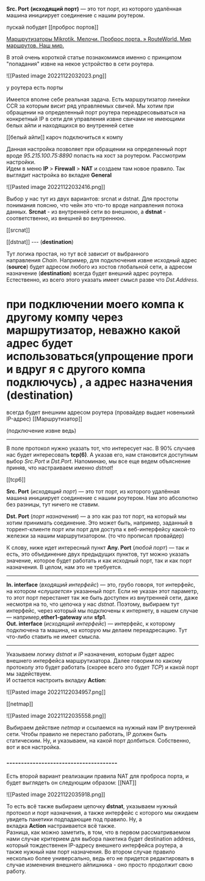 **Src. Port** **(исходящий порт)** — это тот порт, из которого удалённая машина инициирует соединение с нашим роутером.

пускай побудет [[проброс портов]] 

[Маршрутизаторы Mikrotik. Мелочи. Проброс порта. » RouteWorld. Мир маршрутов. Наш мир.](http://routeworld.ru/set-i-internet/web_practice/149-marshrutizatory-mikrotik-melochi-probros-porta.html)

В этой очень короткой статье познакомимся именно с принципом "попадания" извне на некое устройство в сети роутера.

![[Pasted image 20221122032023.png]]

у роутера есть порты 


Имеется вполне себе реальная задача. Есть маршрутизатор линейки CCR за которым висит ряд управляемых свичей. Мы хотим при обращении на определенный порт роутера переадресовываться на конкретный IP в сети для управления извне свичами не имеющими белых айпи и находящихся во внутренней сетке

[[белый айпи]] 
кароч подключиться к компу 

Данная настройка позволяет при обращении на определенный порт вроде _95.215.100.75:8890_ попасть на хост за роутером. Рассмотрим настройки.  
Идем в меню **IP** > **Firewall** > **NAT** и создаем там новое правило. Так выглядит настройка во вкладке **General**

![[Pasted image 20221122032416.png]]

Выбор у нас тут из двух вариантов: srcnat и dstnat. Для простоты понимания поясню, что чейн это что-то вроде направления потока данных. **Srcnat** - из внутренней сети во внешнюю, а **dstnat** - соответственно, из внешней во внутреннюю.

[[srcnat]] 

[[dstnat]]  --- (**destination**)

Тут логика простая, но тут всё зависит от выбранного направления _Chain_. Например, для подключения извне исходный адрес (**source**) будет адресом любого из хостов глобальной сети, а адресом назначение (**destination**) всегда будет внешний адрес роутера. Естественно, из всего этого указать имеет смысл разве что _Dst.Address_.

 # при подключении моего компа к другому компу через маршрутизатор, неважно какой адрес будет использоваться(упрощение проги и вдруг я с другого компа подключусь) , а адрес назначения (**destination**)
всегда будет внешним адресом роутера (провайдер выдает новенький IP-адрес) [[Маршрутизатор]] 

(подключение извне ведь)

-----------------------------------

В поле протокол нужно указать тот, что интересует нас. В 90% случаев нас будет интересовать **tcp(6)**. А указав его, нам становится доступным выбор _Src.Port_ и _Dst.Port_. Напоминаю, мы все еще ведем объяснение приняв, что настраиваем именно _dstnat_!

[[tcp6]] 

**Src. Port** (_исходящий порт_) — это тот порт, из которого удалённая машина инициирует соединение с нашим роутером. Нам это абсолютно без разницы, тут ничего не ставим.

**Dst. Port** (_порт назначения_) — а это как раз тот порт, на который мы хотим принимать соединение. Это может быть, например, заданный в торрент-клиенте порт или порт для доступа к веб-интерфейсу какой-то железки за нашим маршрутизатором.
(то что прописал провайдер)

К слову, ниже идет интересный пункт **Any. Port** (_любой порт_) — так и есть, это объединение двух предыдущих пунктов, тут можно указать значение, которое будет работать и как исходный порт, так и как порт назначения. В целом, нам это не требуется.

----------

**In. interface** (_входящий интерфейс_) — это, грубо говоря, тот интерфейс, на котором _«слушается»_ указанный порт. Если не указан этот параметр, то этот порт перестанет так же быть доступен из внутренней сети, даже несмотря на то, что цепочка у нас _dstnat_. Поэтому, выбираем тут интерфейс, через который мы подключены к интернету, в нашем случае — например,**ether1-gateway** или **sfp1**.  
**Out. interface** (_исходящий интерфейс_) — интерфейс, к которому подключена та машина, на которую мы делаем переадресацию. Тут что-либо ставить не имеет смысла.

------
Указываем логику _dstnat_ и _IP_ назначения, которым будет адрес внешнего интерфейса маршрутизатора. Далее говорим по какому протоколу это будет работать (скорее всего это будет _TCP_) и какой порт мы задействуем.  
И остается настроить вкладку **Action**:

![[Pasted image 20221122034957.png]]

[[netmap]]

![[Pasted image 20221122035558.png]]

Выбираем действие _netmap_ и ссылаемся на нужный нам IP внутренней сети. Чтобы правило не перестало работать, IP должен быть статическим. Ну, и указываем, на какой порт долбиться. Собственно, вот и вся настройка.  
  

### --------------------------------------

  
Есть второй вариант реализации правила NAT для проброса порта, и будет выглядеть он следующим образом:
[[NAT]] 

![[Pasted image 20221122035918.png]]


То есть всё также выбираем цепочку **dstnat**, указываем нужный протокол и порт назначения, а также интерфейс с которого мы ожидаем увидеть пакетики подпадающие под правило. Ну, а вкладка **Action** настраивается всё также.  
Разница, как можно заметить, в том, что в первом рассматриваемом нами случае критерием для выбора пакетика будет destination address, который тождественен IP-адресу внешнего интерфейса роутера, а также нужный нам порт назначения. Во втором случае правило несколько более универсально, ведь его не придется редактировать в случае изменения внешнего айпишника - оно просто продолжит свою работу.

